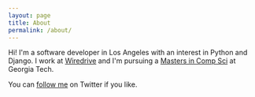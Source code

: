 ```yaml
---
layout: page
title: About
permalink: /about/
---
```


Hi! I'm a software developer in Los Angeles with an interest in Python and Django. 
I work at [Wiredrive](www.wiredrive.com) and I'm pursuing a 
[Masters in Comp Sci](http://www.omscs.gatech.edu/) at Georgia Tech.

You can [follow me](https://twitter.com/kevin_london) on Twitter if you like.
